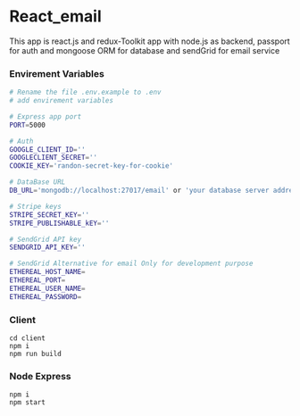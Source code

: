 # React_email

This app is react.js and redux-Toolkit app with node.js as backend, passport for auth and mongoose ORM for database and sendGrid for email service

### Envirement Variables

```bash
# Rename the file .env.example to .env
# add envirement variables

# Express app port
PORT=5000

# Auth
GOOGLE_CLIENT_ID=''
GOOGLECLIENT_SECRET=''
COOKIE_KEY='randon-secret-key-for-cookie'

# DataBase URL
DB_URL='mongodb://localhost:27017/email' or 'your database server address'

# Stripe keys
STRIPE_SECRET_KEY=''
STRIPE_PUBLISHABLE_kEY=''

# SendGrid API key
SENDGRID_API_KEY=''

# SendGrid Alternative for email Only for development purpose
ETHEREAL_HOST_NAME=
ETHEREAL_PORT=
ETHEREAL_USER_NAME=
ETHEREAL_PASSWORD=
```

### Client

```
cd client
npm i
npm run build
```

### Node Express

```
npm i
npm start
```

